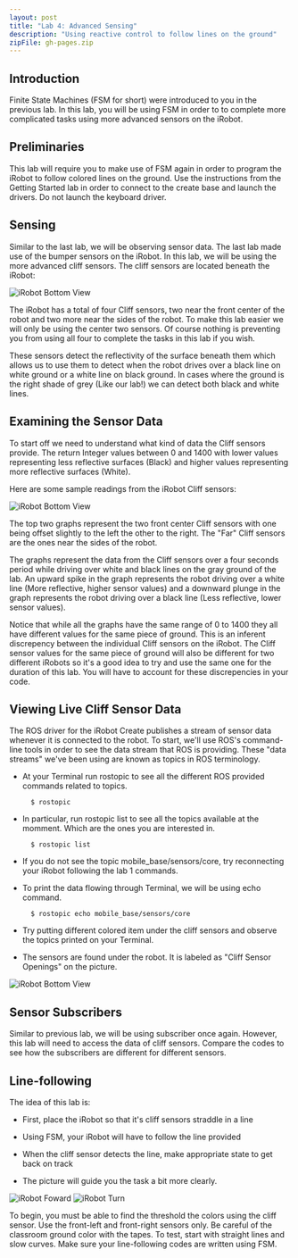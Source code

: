 ```yaml
---
layout: post
title: "Lab 4: Advanced Sensing"
description: "Using reactive control to follow lines on the ground"
zipFile: gh-pages.zip
---
```



Introduction
--------------

Finite State Machines (FSM for short) were introduced to you in the previous lab. In this 
lab, you will be using FSM in order to to complete more complicated tasks using more advanced 
sensors on the iRobot.

Preliminaries
--------------

This lab will require you to make use of FSM again in order to program the iRobot to follow colored 
lines on the ground. Use the instructions from the Getting Started lab in order to 
connect to the create base and launch the drivers. Do not launch the keyboard driver. 

Sensing
--------------

Similar to the last lab, we will be observing sensor data. The last lab made use of the 
bumper sensors on the iRobot. In this lab, we will be using the more advanced cliff sensors.
The cliff sensors are located beneath the iRobot:

![iRobot Bottom View][irobot-bottom-view]

The iRobot has a total of four Cliff sensors, two near the front center of the robot and two 
more near the sides of the robot. To make this lab easier we will only be using the center two 
sensors. Of course nothing is preventing you from using all four to complete the tasks in this 
lab if you wish.

These sensors detect the reflectivity of the surface beneath them which allows us to use them to
detect when the robot drives over a black line on white ground or a white line on black ground. 
In cases where the ground is the right shade of grey (Like our lab!) we can detect both black and
white lines.

Examining the Sensor Data
--------------

To start off we need to understand what kind of data the Cliff sensors provide. The return Integer
values between 0 and 1400 with lower values representing less reflective surfaces (Black) and higher
values representing more reflective surfaces (White). 

Here are some sample readings from the iRobot Cliff sensors:

![iRobot Bottom View][irobot-cliff-sensor-graphs]

The top two graphs represent the two front center Cliff sensors with one being offset slightly to the 
left the other to the right. The "Far" Cliff sensors are the ones near the sides of the robot.

The graphs represent the data from the Cliff sensors over a four seconds period while driving over 
white and black lines on the gray ground of the lab. An upward spike in the graph represents the robot
driving over a white line (More reflective, higher sensor values) and a downward plunge in the graph 
represents the robot driving over a black line (Less reflective, lower sensor values).

Notice that while all the graphs have the same range of 0 to 1400 they all have different values for 
the same piece of ground. This is an inferent discrepency between the individual Cliff sensors on the 
iRobot. The Cliff sensor values for the same piece of ground will also be different for two different 
iRobots so it's a good idea to try and use the same one for the duration of this lab. You will have to 
account for these discrepencies in your code.

Viewing Live Cliff Sensor Data
--------------

The ROS driver for the iRobot Create publishes a stream of sensor data whenever 
it is connected to the robot. To start, we'll use ROS's command-line tools in order 
to see the data stream that ROS is providing. These "data streams" we've been 
using are known as topics in ROS terminology.

* At your Terminal run rostopic to see all the different ROS provided commands
  related to topics.

		$ rostopic

* In particular, run rostopic list to see all the topics available at the momment.
  Which are the ones you are interested in.

		$ rostopic list

* If you do not see the topic mobile_base/sensors/core, try reconnecting your
  iRobot following the lab 1 commands.

* To print the data flowing through Terminal, we will be using echo command.

		$ rostopic echo mobile_base/sensors/core

* Try putting different colored item under the cliff sensors and observe the
	  topics printed on your Terminal.

* The sensors are found under the robot. It is labeled as "Cliff Sensor Openings" on 
  the picture.

![iRobot Bottom View][irobot-bottom-view]

Sensor Subscribers
--------------

Similar to previous lab, we will be using subscriber once again. However, this 
lab will need to access the data of cliff sensors. Compare the codes to see 
how the subscribers are different for different sensors.

Line-following
--------------

The idea of this lab is:

* First, place the iRobot so that it's cliff sensors straddle in a line

* Using FSM, your iRobot will have to follow the line provided

* When the cliff sensor detects the line, make appropriate state to get back on track

* The picture will guide you the task a bit more clearly.

![iRobot Foward][line-follower-foward] ![iRobot Turn][line-follower-turn]

To begin, you must be able to find the threshold the colors using the cliff sensor. Use the 
front-left and front-right sensors only. Be careful of the classroom ground color with 
the tapes. To test, start with straight lines and slow curves. Make sure your line-following 
codes are written using FSM.

[irobot-bottom-view]: ../images/post/irobot-bottom-view.jpg
[irobot-cliff-sensor-graphs]: ../images/post/ir-reading-sample.png
[line-follower-turn]: ../images/post/line-follower-turn.jpg
[line-follower-foward]: ../images/post/line-follower-foward.jpg
